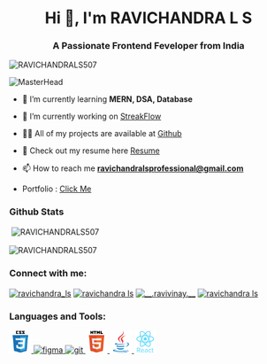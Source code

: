 <h1 align="center">Hi 👋, I'm RAVICHANDRA L S</h1>
<h3 align="center">A Passionate Frontend Feveloper from India</h3>

<p align="left"> <img src="https://komarev.com/ghpvc/?username=RAVICHANDRALS507&label=Profile%20views&color=0e75b6&style=flat" alt="RAVICHANDRALS507" /> </p>

![MasterHead](https://repository-images.githubusercontent.com/588181932/e36ec678-7984-4cdd-8e4c-a3932772ff8e)






- 🌱 I’m currently learning **MERN, DSA, Database**

- 🔭 I’m currently working on [StreakFlow](https://github.com/RAVICHANDRALS507/StreakFlow)

- 👨‍💻 All of my projects are available at [Github](https://github.com/RAVICHANDRALS507?tab=repositories)
- 📑 Check out my resume here [Resume](https://drive.google.com/file/d/1knXcaPrNjqKZNAb7uvLvzFXlJfKPFQtQ/view?usp=drive_link)

- 📫 How to reach me **ravichandralsprofessional@gmail.com**

- Portfolio : [Click Me](https://ravichandrals507.github.io/Portfolio/)





<h3 align="left">Github Stats</h3>
<p>&nbsp;<img align="center" src="https://github-readme-stats.vercel.app/api?username=RAVICHANDRALS507&show_icons=true&locale=en" alt="RAVICHANDRALS507" /></p>

<p>
  <img align="center" src="https://github-readme-streak-stats.herokuapp.com?user=RAVICHANDRALS507&theme=dark&hide_border=true" alt="RAVICHANDRALS507" />
</p>

<h3 align="left">Connect with me:</h3>
<p align="left">
<a href="https://twitter.com/ravichandra_ls" target="blank"><img align="center" src="https://raw.githubusercontent.com/rahuldkjain/github-profile-readme-generator/master/src/images/icons/Social/twitter.svg" alt="ravichandra_ls" height="30" width="40" /></a>
<a href="https://linkedin.com/in/ravichandra ls" target="blank"><img align="center" src="https://raw.githubusercontent.com/rahuldkjain/github-profile-readme-generator/master/src/images/icons/Social/linked-in-alt.svg" alt="ravichandra ls" height="30" width="40" /></a>
<a href="https://instagram.com/__.ravivinay.__" target="blank"><img align="center" src="https://raw.githubusercontent.com/rahuldkjain/github-profile-readme-generator/master/src/images/icons/Social/instagram.svg" alt="__.ravivinay.__" height="30" width="40" /></a>
<a href="https://www.hackerrank.com/ravichandra ls" target="blank"><img align="center" src="https://raw.githubusercontent.com/rahuldkjain/github-profile-readme-generator/master/src/images/icons/Social/hackerrank.svg" alt="ravichandra ls" height="30" width="40" /></a>
</p>

<h3 align="left">Languages and Tools:</h3>
<p align="left"> <a href="https://www.w3schools.com/css/" target="_blank" rel="noreferrer"> <img src="https://raw.githubusercontent.com/devicons/devicon/master/icons/css3/css3-original-wordmark.svg" alt="css3" width="40" height="40"/> </a> <a href="https://www.figma.com/" target="_blank" rel="noreferrer"> <img src="https://www.vectorlogo.zone/logos/figma/figma-icon.svg" alt="figma" width="40" height="40"/> </a> <a href="https://git-scm.com/" target="_blank" rel="noreferrer"> <img src="https://www.vectorlogo.zone/logos/git-scm/git-scm-icon.svg" alt="git" width="40" height="40"/> </a> <a href="https://www.w3.org/html/" target="_blank" rel="noreferrer"> <img src="https://raw.githubusercontent.com/devicons/devicon/master/icons/html5/html5-original-wordmark.svg" alt="html5" width="40" height="40"/> </a> <a href="https://www.java.com" target="_blank" rel="noreferrer"> <img src="https://raw.githubusercontent.com/devicons/devicon/master/icons/java/java-original.svg" alt="java" width="40" height="40"/> </a> <a href="https://reactjs.org/" target="_blank" rel="noreferrer"> <img src="https://raw.githubusercontent.com/devicons/devicon/master/icons/react/react-original-wordmark.svg" alt="react" width="40" height="40"/> </a> </p>



